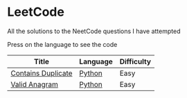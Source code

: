 # LeetCode

All the solutions to the NeetCode questions I have attempted

Press on the language to see the code

| Title | Language | Difficulty |
| ------ | ------ | ---------- |
| [Contains Duplicate](https://neetcode.io/problems/duplicate-integer/) | [Python](./Python%20Solutions/ContainsDuplicate.py) | Easy |
| [Valid Anagram](https://neetcode.io/problems/is-anagram/) | [Python](./Python%20Solutions/ValidAnagram.py) | Easy |

